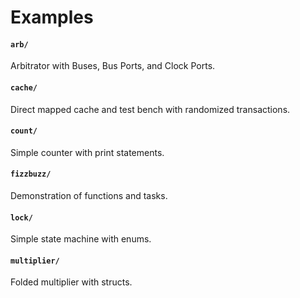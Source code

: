 # Examples

#### `arb/`
Arbitrator with Buses, Bus Ports, and Clock Ports.

#### `cache/`
Direct mapped cache and test bench with randomized transactions.

#### `count/`
Simple counter with print statements.

#### `fizzbuzz/`
Demonstration of functions and tasks.

#### `lock/`
Simple state machine with enums.

#### `multiplier/`
Folded multiplier with structs.